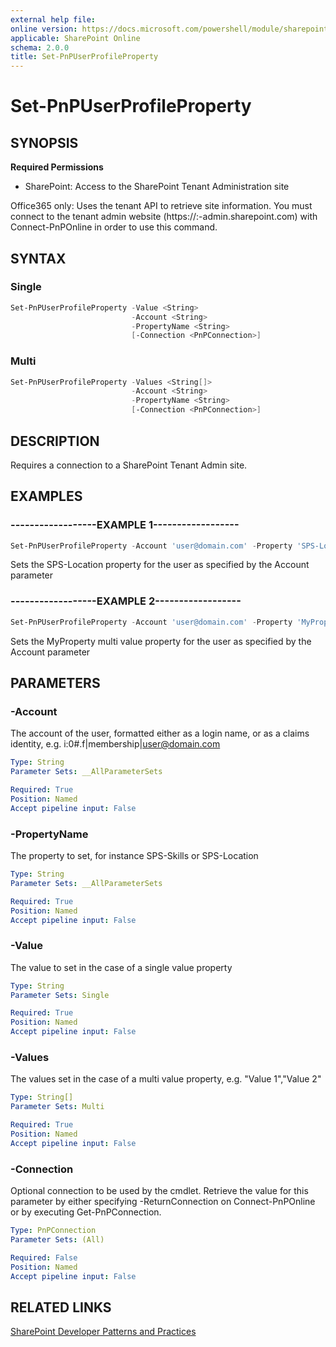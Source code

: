 ```yaml
---
external help file:
online version: https://docs.microsoft.com/powershell/module/sharepoint-pnp/set-pnpuserprofileproperty
applicable: SharePoint Online
schema: 2.0.0
title: Set-PnPUserProfileProperty
---
```


# Set-PnPUserProfileProperty

## SYNOPSIS

**Required Permissions**

* SharePoint: Access to the SharePoint Tenant Administration site

Office365 only: Uses the tenant API to retrieve site information. You must connect to the tenant admin website (https://:<tenant>-admin.sharepoint.com) with Connect-PnPOnline in order to use this command.

## SYNTAX 

### Single
```powershell
Set-PnPUserProfileProperty -Value <String>
                           -Account <String>
                           -PropertyName <String>
                           [-Connection <PnPConnection>]
```

### Multi
```powershell
Set-PnPUserProfileProperty -Values <String[]>
                           -Account <String>
                           -PropertyName <String>
                           [-Connection <PnPConnection>]
```

## DESCRIPTION
Requires a connection to a SharePoint Tenant Admin site.

## EXAMPLES

### ------------------EXAMPLE 1------------------
```powershell
Set-PnPUserProfileProperty -Account 'user@domain.com' -Property 'SPS-Location' -Value 'Stockholm'
```

Sets the SPS-Location property for the user as specified by the Account parameter

### ------------------EXAMPLE 2------------------
```powershell
Set-PnPUserProfileProperty -Account 'user@domain.com' -Property 'MyProperty' -Values 'Value 1','Value 2'
```

Sets the MyProperty multi value property for the user as specified by the Account parameter

## PARAMETERS

### -Account
The account of the user, formatted either as a login name, or as a claims identity, e.g. i:0#.f|membership|user@domain.com

```yaml
Type: String
Parameter Sets: __AllParameterSets

Required: True
Position: Named
Accept pipeline input: False
```

### -PropertyName
The property to set, for instance SPS-Skills or SPS-Location

```yaml
Type: String
Parameter Sets: __AllParameterSets

Required: True
Position: Named
Accept pipeline input: False
```

### -Value
The value to set in the case of a single value property

```yaml
Type: String
Parameter Sets: Single

Required: True
Position: Named
Accept pipeline input: False
```

### -Values
The values set in the case of a multi value property, e.g. "Value 1","Value 2"

```yaml
Type: String[]
Parameter Sets: Multi

Required: True
Position: Named
Accept pipeline input: False
```

### -Connection
Optional connection to be used by the cmdlet. Retrieve the value for this parameter by either specifying -ReturnConnection on Connect-PnPOnline or by executing Get-PnPConnection.

```yaml
Type: PnPConnection
Parameter Sets: (All)

Required: False
Position: Named
Accept pipeline input: False
```

## RELATED LINKS

[SharePoint Developer Patterns and Practices](https://aka.ms/sppnp)